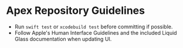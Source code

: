 # Apex Repository Guidelines

- Run `swift test` or `xcodebuild test` before committing if possible.
- Follow Apple's Human Interface Guidelines and the included Liquid Glass documentation when updating UI.
